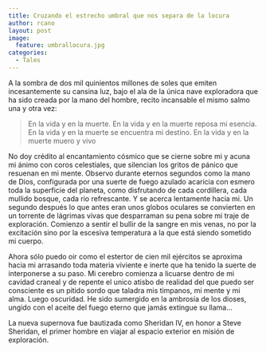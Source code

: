 ```yaml
---
title: Cruzando el estrecho umbral que nos separa de la locura
author: rcano
layout: post
image:
  feature: umbrallocura.jpg
categories:
  - Tales
---
```


A la sombra de dos mil quinientos millones de soles que emiten incesantemente su
cansina luz, bajo el ala de la única nave exploradora que ha sido creada por la
mano del hombre, recito incansable el mismo salmo una y otra vez:

>En la vida y en la muerte. En la vida y en la muerte reposa mi esencia. En la
>vida y en la muerte se encuentra mi destino. En la vida y en la muerte muero y
>vivo

No doy crédito al encantamiento cósmico que se cierne sobre mi y acuna mi ánimo
con coros celestiales, que silencian los gritos de pánico que resuenan en mi
mente. Observo durante eternos segundos como la mano de Dios, configurada por
una suerte de fuego azulado acaricia con esmero toda la superficie del planeta,
como disfrutando de cada cordillera, cada mullido bosque, cada rio refrescante.
Y se acerca lentamente hacia mi. Un segundo después lo que antes eran unos
globos oculares se convierten en un torrente de lágrimas vivas que desparraman
su pena sobre mi traje de exploración. Comienzo a sentir el bullir de la sangre
en mis venas, no por la excitación sino por la escesiva temperatura a la que
está siendo sometido mi cuerpo.

Ahora sólo puedo oir como el estertor de cien mil ejércitos se aproxima hacia mi
arrasando toda materia viviente e inerte que ha tenido la suerte de interponerse
a su paso. Mi cerebro comienza a licuarse dentro de mi cavidad craneal y de
repente el unico atisbo de realidad del que puedo ser consciente es un pitido
sordo que taladra mis timpanos, mi mente y mi alma. Luego oscuridad. He sido
sumergido en la ambrosía de los dioses, ungido con el aceite del fuego eterno
que jamás extingue su llama...

La nueva supernova fue bautizada como Sheridan IV, en honor a Steve Sheridan, el
primer hombre en viajar al espacio exterior en misión de exploración.
